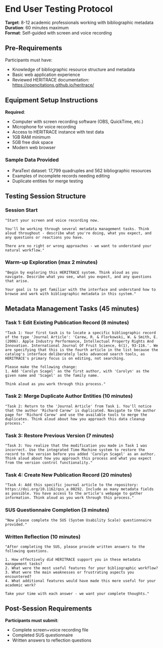 # End User Testing Protocol

**Target**: 8-12 academic professionals working with bibliographic metadata  
**Duration**: 60 minutes maximum  
**Format**: Self-guided with screen and voice recording

## Pre-Requirements

Participants must have:
- Knowledge of bibliographic resource structure and metadata
- Basic web application experience
- Reviewed HERITRACE documentation: https://opencitations.github.io/heritrace/

## Equipment Setup Instructions

**Required**:
- Computer with screen recording software (OBS, QuickTime, etc.)
- Microphone for voice recording
- Access to HERITRACE instance with test data
- 1GB RAM minimum
- 5GB free disk space
- Modern web browser

### Sample Data Provided
- ParaText dataset: 17,799 quadruples and 562 bibliographic resources
- Examples of incomplete records needing editing
- Duplicate entities for merge testing

## Testing Session Structure

### **Session Start**
```
"Start your screen and voice recording now. 

You'll be working through several metadata management tasks. Think aloud throughout - describe what you're doing, what you expect, and any questions or reactions you have.

There are no right or wrong approaches - we want to understand your natural workflow."
```

### **Warm-up Exploration (max 2 minutes)**
```
"Begin by exploring this HERITRACE system. Think aloud as you navigate. Describe what you see, what you expect, and any questions that arise.

Your goal is to get familiar with the interface and understand how to browse and work with bibliographic metadata in this system."
```

## Metadata Management Tasks (45 minutes)

### Task 1: Edit Existing Publication Record (8 minutes)
```
"Task 1: Your first task is to locate a specific bibliographic record of the type 'Journal Article': 'Carew, R. & Florkowski, W. & Smith, E. (2006). Apple Industry Performance, Intellectual Property Rights And Innovation. International Journal Of Fruit Science, 6(1), 93-116.'. We are specifying that this is the fourth article in the list because the catalog's interface deliberately lacks advanced search tools, as HERITRACE's primary focus is on editing, not searching.

Please make the following change:
1. Add 'Carolyn Scagel' as the first author, with 'Carolyn' as the given name and 'Scagel' as the family name.

Think aloud as you work through this process."
```

### Task 2: Merge Duplicate Author Entities (10 minutes)
```
"Task 2: Return to the 'Journal Article' from Task 1. You'll notice that the author 'Richard Carew' is duplicated. Navigate to the author page for 'Richard Carew' and use the available tools to merge the duplicates. Think aloud about how you approach this data cleanup process."
```

### Task 3: Restore Previous Version (7 minutes)
```
"Task 3: You realize that the modification you made in Task 1 was incorrect. Use the integrated Time Machine system to restore the record to the version before you added 'Carolyn Scagel' as an author. Think aloud about how you approach this process and what you expect from the version control functionality."
```

### Task 4: Create New Publication Record (20 minutes)
```
"Task 4: Add this specific journal article to the repository: https://doi.org/10.1162/qss_a_00292. Include as many metadata fields as possible. You have access to the article's webpage to gather information. Think aloud as you work through this process."
```

### **SUS Questionnaire Completion (3 minutes)**
```
"Now please complete the SUS (System Usability Scale) questionnaire provided."
```

### **Written Reflection (10 minutes)**
```
"After completing the SUS, please provide written answers to the following questions.

1. How effectively did HERITRACE support you in these metadata management tasks?
2. What were the most useful features for your bibliographic workflow?
3. What were the main weaknesses or frustrating aspects you encountered?
4. What additional features would have made this more useful for your academic work?

Take your time with each answer - we want your complete thoughts."
```

## Post-Session Requirements

**Participants must submit**:
- Complete screen+voice recording file
- Completed SUS questionnaire
- Written answers to reflection questions